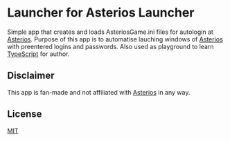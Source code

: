 # Launcher for Asterios Launcher

Simple app that creates and loads AsteriosGame.ini files for autologin at [Asterios](https://asterios.tm/index.html).
Purpose of this app is to automatise lauching windows of  [Asterios](https://asterios.tm/index.html) with preentered logins and passwords.
Also used as playground to learn [TypeScript](https://www.typescriptlang.org/) for author.

## Disclaimer

This app is fan-made and not affiliated with [Asterios](https://asterios.tm/index.html) in any way.

## License

[MIT](LICENSE.md)
